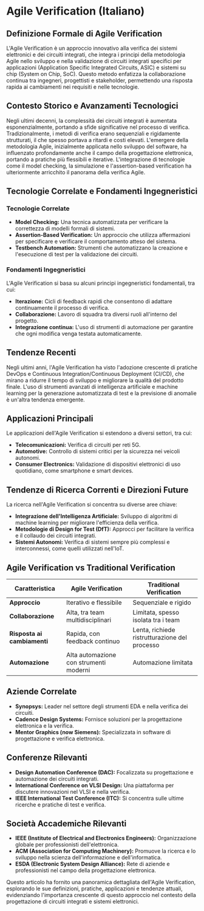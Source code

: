# Agile Verification (Italiano)

## Definizione Formale di Agile Verification

L'Agile Verification è un approccio innovativo alla verifica dei sistemi elettronici e dei circuiti integrati, che integra i principi della metodologia Agile nello sviluppo e nella validazione di circuiti integrati specifici per applicazioni (Application Specific Integrated Circuits, ASIC) e sistemi su chip (System on Chip, SoC). Questo metodo enfatizza la collaborazione continua tra ingegneri, progettisti e stakeholder, permettendo una risposta rapida ai cambiamenti nei requisiti e nelle tecnologie.

## Contesto Storico e Avanzamenti Tecnologici

Negli ultimi decenni, la complessità dei circuiti integrati è aumentata esponenzialmente, portando a sfide significative nel processo di verifica. Tradizionalmente, i metodi di verifica erano sequenziali e rigidamente strutturati, il che spesso portava a ritardi e costi elevati. L'emergere della metodologia Agile, inizialmente applicata nello sviluppo del software, ha influenzato profondamente anche il campo della progettazione elettronica, portando a pratiche più flessibili e iterative. L'integrazione di tecnologie come il model checking, la simulazione e l'assertion-based verification ha ulteriormente arricchito il panorama della verifica Agile.

## Tecnologie Correlate e Fondamenti Ingegneristici

### Tecnologie Correlate

- **Model Checking:** Una tecnica automatizzata per verificare la correttezza di modelli formali di sistemi.
- **Assertion-Based Verification:** Un approccio che utilizza affermazioni per specificare e verificare il comportamento atteso del sistema.
- **Testbench Automation:** Strumenti che automatizzano la creazione e l'esecuzione di test per la validazione dei circuiti.

### Fondamenti Ingegneristici

L'Agile Verification si basa su alcuni principi ingegneristici fondamentali, tra cui:

- **Iterazione:** Cicli di feedback rapidi che consentono di adattare continuamente il processo di verifica.
- **Collaborazione:** Lavoro di squadra tra diversi ruoli all'interno del progetto.
- **Integrazione continua:** L'uso di strumenti di automazione per garantire che ogni modifica venga testata automaticamente.

## Tendenze Recenti

Negli ultimi anni, l'Agile Verification ha visto l'adozione crescente di pratiche DevOps e Continuous Integration/Continuous Deployment (CI/CD), che mirano a ridurre il tempo di sviluppo e migliorare la qualità del prodotto finale. L'uso di strumenti avanzati di intelligenza artificiale e machine learning per la generazione automatizzata di test e la previsione di anomalie è un'altra tendenza emergente.

## Applicazioni Principali

Le applicazioni dell'Agile Verification si estendono a diversi settori, tra cui:

- **Telecomunicazioni:** Verifica di circuiti per reti 5G.
- **Automotive:** Controllo di sistemi critici per la sicurezza nei veicoli autonomi.
- **Consumer Electronics:** Validazione di dispositivi elettronici di uso quotidiano, come smartphone e smart devices.

## Tendenze di Ricerca Correnti e Direzioni Future

La ricerca nell'Agile Verification si concentra su diverse aree chiave:

- **Integrazione dell'Intelligenza Artificiale:** Sviluppo di algoritmi di machine learning per migliorare l'efficienza della verifica.
- **Metodologie di Design for Test (DfT):** Approcci per facilitare la verifica e il collaudo dei circuiti integrati.
- **Sistemi Autonomi:** Verifica di sistemi sempre più complessi e interconnessi, come quelli utilizzati nell'IoT.

## Agile Verification vs Traditional Verification

| **Caratteristica**              | **Agile Verification**                           | **Traditional Verification**                     |
|----------------------------------|------------------------------------------------|-------------------------------------------------|
| **Approccio**                   | Iterativo e flessibile                          | Sequenziale e rigido                             |
| **Collaborazione**              | Alta, tra team multidisciplinari                | Limitata, spesso isolata tra i team              |
| **Risposta ai cambiamenti**     | Rapida, con feedback continuo                   | Lenta, richiede ristrutturazione del processo    |
| **Automazione**                 | Alta automazione con strumenti moderni          | Automazione limitata                              |

## Aziende Correlate

- **Synopsys:** Leader nel settore degli strumenti EDA e nella verifica dei circuiti.
- **Cadence Design Systems:** Fornisce soluzioni per la progettazione elettronica e la verifica.
- **Mentor Graphics (now Siemens):** Specializzata in software di progettazione e verifica elettronica.

## Conferenze Rilevanti

- **Design Automation Conference (DAC):** Focalizzata su progettazione e automazione dei circuiti integrati.
- **International Conference on VLSI Design:** Una piattaforma per discutere innovazioni nel VLSI e nella verifica.
- **IEEE International Test Conference (ITC):** Si concentra sulle ultime ricerche e pratiche di test e verifica.

## Società Accademiche Rilevanti

- **IEEE (Institute of Electrical and Electronics Engineers):** Organizzazione globale per professionisti dell'elettronica.
- **ACM (Association for Computing Machinery):** Promuove la ricerca e lo sviluppo nella scienza dell'informazione e dell'informatica.
- **ESDA (Electronic System Design Alliance):** Rete di aziende e professionisti nel campo della progettazione elettronica.

Questo articolo ha fornito una panoramica dettagliata dell'Agile Verification, esplorando le sue definizioni, pratiche, applicazioni e tendenze attuali, evidenziando l'importanza crescente di questo approccio nel contesto della progettazione di circuiti integrati e sistemi elettronici.